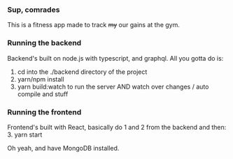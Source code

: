 ### Sup, comrades
This is a fitness app made to track ~~my~~ our gains at the gym.

### Running the backend

Backend's built on node.js with typescript, and graphql. All you gotta do is:
1. cd into the ./backend directory of the project
2. yarn/npm install
3. yarn build:watch to run the server AND watch over changes / auto compile and stuff

### Running the frontend

Frontend's built with React, basically do 1 and 2 from the backend and then:
3. yarn start

Oh yeah, and have MongoDB installed.
